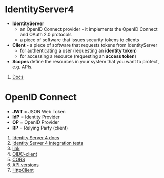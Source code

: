 # IdentityServer4
* **IdentityServer**
    * an OpenID Connect provider - it implements the OpenID Connect and OAuth 2.0 protocols
    * a piece of software that issues security tokens to clients
* **Client** - a piece of software that requests tokens from IdentityServer
    * for authenticating a user (requesting an **identity token**)
    * for accessing a resource (requesting an **access token**)
* **Scopes** define the resources in your system that you want to protect, e.g. APIs.

1. [Docs](http://docs.identityserver.io/en/release/intro/terminology.html)

# OpenID Connect

* **JWT** = JSON Web Token
* **IdP** = Identity Provider
* **OP**  = OpenID Provider
* **RP**  = Relying Party (client)

1. [Identity Server 4 docs](http://docs.identityserver.io/en/release/intro/big_picture.html)
1. [Identity Server 4 integration tests](https://stackoverflow.com/a/39409789/2120382)
1. [link](https://connect2id.com/learn/openid-connect)
1. [OIDC-client](https://github.com/IdentityModel/oidc-client-js/wiki)
1. [CORS](https://docs.microsoft.com/en-us/aspnet/web-api/overview/security/enabling-cross-origin-requests-in-web-api)
1. [API versions](https://www.hanselman.com/blog/ASPNETCoreRESTfulWebAPIVersioningMadeEasy.aspx)
1. [HttpClient](https://softwareengineering.stackexchange.com/questions/330364/correct-way-of-using-httpclient)
